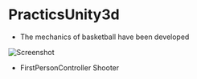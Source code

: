 # PracticsUnity3d
- The mechanics of basketball have been developed

![Screenshot](BacketBallScreen.png)
- FirstPersonController Shooter
